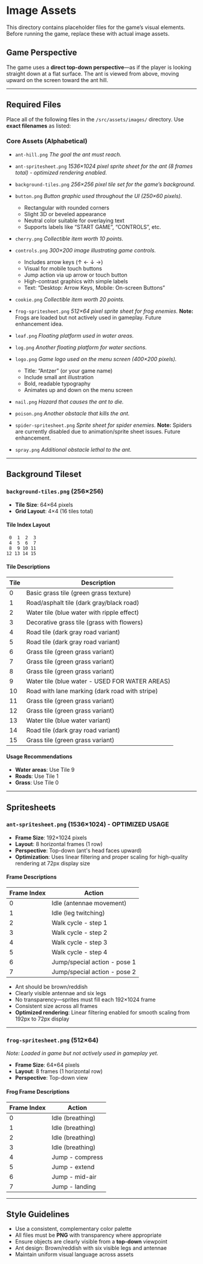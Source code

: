 # Image Assets

This directory contains placeholder files for the game’s visual elements. Before running the game, replace these with actual image assets.

## Game Perspective

The game uses a **direct top-down perspective**—as if the player is looking straight down at a flat surface. The ant is viewed from above, moving upward on the screen toward the ant hill.

---

## Required Files

Place all of the following files in the `/src/assets/images/` directory. Use **exact filenames** as listed:

### Core Assets (Alphabetical)

* `ant-hill.png`
  *The goal the ant must reach.*

* `ant-spritesheet.png`
  *1536×1024 pixel sprite sheet for the ant (8 frames total) - optimized rendering enabled.*

* `background-tiles.png`
  *256×256 pixel tile set for the game’s background.*

* `button.png`
  *Button graphic used throughout the UI (250×60 pixels).*

  * Rectangular with rounded corners
  * Slight 3D or beveled appearance
  * Neutral color suitable for overlaying text
  * Supports labels like “START GAME”, “CONTROLS”, etc.

* `cherry.png`
  *Collectible item worth 10 points.*

* `controls.png`
  *300×200 image illustrating game controls.*

  * Includes arrow keys (↑ ← ↓ →)
  * Visual for mobile touch buttons
  * Jump action via up arrow or touch button
  * High-contrast graphics with simple labels
  * Text: “Desktop: Arrow Keys, Mobile: On-screen Buttons”

* `cookie.png`
  *Collectible item worth 20 points.*

* `frog-spritesheet.png`
  *512×64 pixel sprite sheet for frog enemies.*
  **Note:** Frogs are loaded but not actively used in gameplay. Future enhancement idea.

* `leaf.png`
  *Floating platform used in water areas.*

* `log.png`
  *Another floating platform for water sections.*

* `logo.png`
  *Game logo used on the menu screen (400×200 pixels).*

  * Title: “Antzer” (or your game name)
  * Include small ant illustration
  * Bold, readable typography
  * Animates up and down on the menu screen

* `nail.png`
  *Hazard that causes the ant to die.*

* `poison.png`
  *Another obstacle that kills the ant.*

* `spider-spritesheet.png`
  *Sprite sheet for spider enemies.*
  **Note:** Spiders are currently disabled due to animation/sprite sheet issues. Future enhancement.

* `spray.png`
  *Additional obstacle lethal to the ant.*

---

## Background Tileset

### `background-tiles.png` (256×256)

* **Tile Size**: 64×64 pixels
* **Grid Layout**: 4×4 (16 tiles total)

#### Tile Index Layout

```text
 0  1  2  3
 4  5  6  7
 8  9 10 11
12 13 14 15
```

#### Tile Descriptions

| Tile | Description                                      |
|------|--------------------------------------------------|
| 0    | Basic grass tile (green grass texture)          |
| 1    | Road/asphalt tile (dark gray/black road)        |
| 2    | Water tile (blue water with ripple effect)      |
| 3    | Decorative grass tile (grass with flowers)      |
| 4    | Road tile (dark gray road variant)              |
| 5    | Road tile (dark gray road variant)              |
| 6    | Grass tile (green grass variant)                |
| 7    | Grass tile (green grass variant)                |
| 8    | Grass tile (green grass variant)                |
| 9    | Water tile (blue water - USED FOR WATER AREAS)  |
| 10   | Road with lane marking (dark road with stripe)  |
| 11   | Grass tile (green grass variant)                |
| 12   | Grass tile (green grass variant)                |
| 13   | Water tile (blue water variant)                 |
| 14   | Road tile (dark gray road variant)              |
| 15   | Grass tile (green grass variant)                |

#### Usage Recommendations

* **Water areas**: Use Tile 9
* **Roads**: Use Tile 1
* **Grass**: Use Tile 0

---

## Spritesheets

### `ant-spritesheet.png` (1536×1024) - OPTIMIZED USAGE

* **Frame Size**: 192×1024 pixels
* **Layout**: 8 horizontal frames (1 row)
* **Perspective**: Top-down (ant's head faces upward)
* **Optimization**: Uses linear filtering and proper scaling for high-quality rendering at 72px display size

#### Frame Descriptions

| Frame Index | Action                       |
|-------------|------------------------------|
| 0           | Idle (antennae movement)     |
| 1           | Idle (leg twitching)         |
| 2           | Walk cycle - step 1          |
| 3           | Walk cycle - step 2          |
| 4           | Walk cycle - step 3          |
| 5           | Walk cycle - step 4          |
| 6           | Jump/special action - pose 1 |
| 7           | Jump/special action - pose 2 |

* Ant should be brown/reddish
* Clearly visible antennae and six legs
* No transparency—sprites must fill each 192×1024 frame
* Consistent size across all frames
* **Optimized rendering**: Linear filtering enabled for smooth scaling from 192px to 72px display

---

### `frog-spritesheet.png` (512×64)

*Note: Loaded in game but not actively used in gameplay yet.*

* **Frame Size**: 64×64 pixels
* **Layout**: 8 frames (1 horizontal row)
* **Perspective**: Top-down view

#### Frog Frame Descriptions

| Frame Index | Action                   |
|-------------|--------------------------|
| 0           | Idle (breathing)         |
| 1           | Idle (breathing)         |
| 2           | Idle (breathing)         |
| 3           | Idle (breathing)         |
| 4           | Jump - compress          |
| 5           | Jump - extend            |
| 6           | Jump - mid-air           |
| 7           | Jump - landing           |

---

## Style Guidelines

* Use a consistent, complementary color palette
* All files must be **PNG** with transparency where appropriate
* Ensure objects are clearly visible from a **top-down** viewpoint
* Ant design: Brown/reddish with six visible legs and antennae
* Maintain uniform visual language across assets
